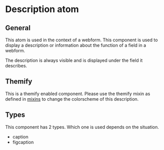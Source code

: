 # Description atom
## General

This atom is used in the context of a webform. This component is used to display a description or information about the function of a field in a webform.

The description is always visible and is displayed under the field it describes.

## Themify
This is a themify enabled component. Please use the themify mixin as defined in [mixins](../../docs/mixins) to change the colorscheme of this description.

## Types
This component has 2 types. Which one is used depends on the situation.
* caption
* figcaption

